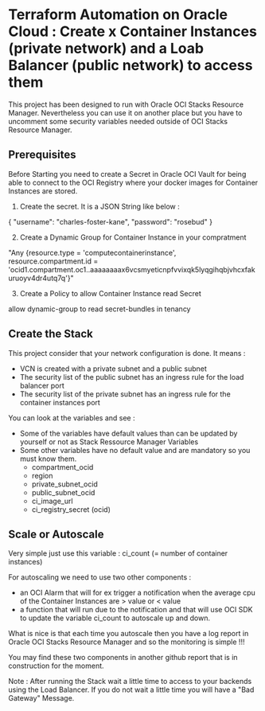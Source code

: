 # Terraform Automation on Oracle Cloud : Create x Container Instances (private network) and a Loab Balancer (public network) to access them

This project has been designed to run with Oracle OCI Stacks Resource Manager. Nevertheless you can use it on another place but you have to uncomment some security variables needed outside of OCI Stacks Resource Manager. 

## Prerequisites

Before Starting you need to create a Secret in Oracle OCI Vault for being able to connect to the OCI Registry where your docker images for Container Instances are stored.

1) Create the secret. It is a JSON String like below : 

{
"username": "charles-foster-kane",
"password": "rosebud"
} 

2) Create a Dynamic Group for Container Instance in your compratment
   
"Any {resource.type = 'computecontainerinstance', resource.compartment.id = 'ocid1.compartment.oc1..aaaaaaaax6vcsmyeticnpfvvixqk5lyqgihqbjvhcxfakuruoyv4dr4utq7q'}"

3) Create a Policy to allow Container Instance read Secret

allow dynamic-group <dynamic-group-name> to read secret-bundles in tenancy

## Create the Stack

This project consider that your network configuration is done. It means : 
- VCN is created with a private subnet and a public subnet
- The security list of the public subnet has an ingress rule for the load balancer port
- The security list of the private subnet has an ingress rule for the container instances port

You can look at the variables and see : 
- Some of the variables have default values than can be updated by yourself or not as Stack Ressource Manager Variables
- Some other variables have no default value and are mandatory so you must know them.
  - compartment_ocid
  - region
  - private_subnet_ocid
  - public_subnet_ocid
  - ci_image_url
  - ci_registry_secret (ocid)

## Scale or Autoscale

Very simple just use this variable : ci_count (= number of container instances)

For autoscaling we need to use two other components : 

- an OCI Alarm that will for ex trigger a notification when the average cpu of the Container Instances are > value or < value
- a function that will run due to the notification and that will use OCI SDK to update the variable ci_count to autoscale up and down.

What is nice is that each time you autoscale then you have a log report in Oracle OCI Stacks Resource Manager and so the monitoring is simple !!!

You may find these two components in another github report that is in construction for the moment.

Note : After running the Stack wait a little time to access to your backends using the Load Balancer. If you do not wait a little time you will have a "Bad Gateway" Message.
